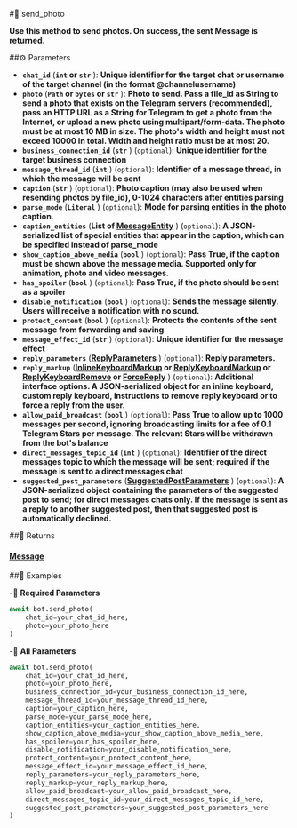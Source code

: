 #🔧 send_photo

**Use this method to send photos. On success, the sent Message is returned.**

##⚙️ Parameters

- **`chat_id`** (**`int` or `str`** ): **Unique identifier for the target chat or username of the target channel (in the format @channelusername)**
- **`photo`** (**`Path` or `bytes` or `str`** ): **Photo to send. Pass a file_id as String to send a photo that exists on the Telegram servers (recommended),
pass an HTTP URL as a String for Telegram to get a photo from the Internet, or upload a new photo using multipart/form-data.
The photo must be at most 10 MB in size. The photo's width and height must not exceed 10000 in total. Width and height ratio must be at most 20.**
- **`business_connection_id`** (**`str`** ) (`optional`): **Unique identifier for the target business connection**
- **`message_thread_id`** (**`int`** ) (`optional`): **Identifier of a message thread, in which the message will be sent**
- **`caption`** (**`str`** ) (`optional`): **Photo caption (may also be used when resending photos by file_id), 0-1024 characters after entities parsing**
- **`parse_mode`** (**`Literal`** ) (`optional`): **Mode for parsing entities in the photo caption.**
- **`caption_entities`** (**List of [MessageEntity](../types/MessageEntity.md)** ) (`optional`): **A JSON-serialized list of special entities that appear in the caption, which can be specified instead of parse_mode**
- **`show_caption_above_media`** (**`bool`** ) (`optional`): **Pass True, if the caption must be shown above the message media. Supported only for animation, photo and video messages.**
- **`has_spoiler`** (**`bool`** ) (`optional`): **Pass True, if the photo should be sent as a spoiler**
- **`disable_notification`** (**`bool`** ) (`optional`): **Sends the message silently. Users will receive a notification with no sound.**
- **`protect_content`** (**`bool`** ) (`optional`): **Protects the contents of the sent message from forwarding and saving**
- **`message_effect_id`** (**`str`** ) (`optional`): **Unique identifier for the message effect**
- **`reply_parameters`** (**[ReplyParameters](../types/ReplyParameters.md)** ) (`optional`): **Reply parameters.**
- **`reply_markup`** (**[InlineKeyboardMarkup](../types/InlineKeyboardMarkup.md) or [ReplyKeyboardMarkup](../types/ReplyKeyboardMarkup.md) or [ReplyKeyboardRemove](../types/ReplyKeyboardRemove.md) or [ForceReply](../types/ForceReply.md)** ) (`optional`): **Additional interface options. A JSON-serialized object for an inline keyboard, custom reply keyboard, instructions
to remove reply keyboard or to force a reply from the user.**
- **`allow_paid_broadcast`** (**`bool`** ) (`optional`): **Pass True to allow up to 1000 messages per second, ignoring broadcasting limits for a fee of 0.1 Telegram Stars per message.
The relevant Stars will be withdrawn from the bot's balance**
- **`direct_messages_topic_id`** (**`int`** ) (`optional`): **Identifier of the direct messages topic to which the message will be sent; required if the message is sent to a direct messages chat**
- **`suggested_post_parameters`** (**[SuggestedPostParameters](../types/SuggestedPostParameters.md)** ) (`optional`): **A JSON-serialized object containing the parameters of the suggested post to send; for direct messages chats only. If the message is sent as a reply to another suggested post, then that suggested post is automatically declined.**

##📲 Returns

#### [Message](../types/Message.md)

##📀 Examples

-🪫 **Required Parameters**

```python
await bot.send_photo(
    chat_id=your_chat_id_here,
    photo=your_photo_here
)
```

-🔋 **All Parameters**

```python
await bot.send_photo(
    chat_id=your_chat_id_here,
    photo=your_photo_here,
    business_connection_id=your_business_connection_id_here,
    message_thread_id=your_message_thread_id_here,
    caption=your_caption_here,
    parse_mode=your_parse_mode_here,
    caption_entities=your_caption_entities_here,
    show_caption_above_media=your_show_caption_above_media_here,
    has_spoiler=your_has_spoiler_here,
    disable_notification=your_disable_notification_here,
    protect_content=your_protect_content_here,
    message_effect_id=your_message_effect_id_here,
    reply_parameters=your_reply_parameters_here,
    reply_markup=your_reply_markup_here,
    allow_paid_broadcast=your_allow_paid_broadcast_here,
    direct_messages_topic_id=your_direct_messages_topic_id_here,
    suggested_post_parameters=your_suggested_post_parameters_here
)
```
